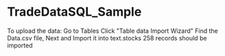 # TradeDataSQL_Sample
To upload the data:
Go to Tables 
Click "Table data Import Wizard"
Find the Data.csv file,
Next and Import it into text.stocks 
258 records should be imported 
